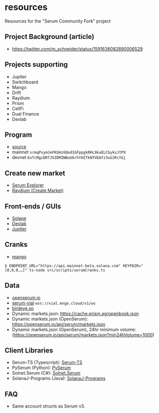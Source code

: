 # resources

Resources for the "Serum Community Fork" project

## Project Background (article)

- https://twitter.com/m_schneider/status/1591636082890006529

## Projects supporting

- Jupiter
- Switchboard
- Mango
- Drift
- Raydium
- Prism
- CellFi
- Dual Finance
- Dexlab

## Program

- [source](https://github.com/blockworks-foundation/serum-dex)
- mainnet `srmqPvymJeFKQ4zGQed1GFppgkRHL9kaELCbyksJtPX`
- devnet `EoTcMgcDRTJVZDMZWBoU6rhYHZfkNTVEAfz3uUJRcYGj`

## Create new market

- [Serum Explorer](https://serumexplorer.xyz)
- [Raydium (Create Market)](https://raydium.io/create-market/)

## Front-ends / GUIs

- [Solape](https://dex.solape.io)
- [Dexlab](https://openbook.dexlab.space)
- [Jupiter](https://jup.ag/)

## Cranks

- [mango](https://github.com/blockworks-foundation/mango-client-v3)

```
$ ENDPOINT_URL="https://api.mainnet-beta.solana.com" KEYPAIR="[0,0,0,…]" ts-node src/scripts/serumCranks.ts
```

## Data

- [openserum.io](https://openserum.io)
- [serum-vial](https://github.com/tardis-dev/serum-vial)
  `wss://vial.mngo.cloud/v1/ws`
- [birdeye.so](https://birdeye.so)
- Dynamic markets.json: https://cache.prism.ag/openbook.json
- Dynamic markets.json (OpenSerum): https://openserum.io/api/serum/markets.json
- Dynamic markets.json (OpenSerum), 24hr minimum volume: (https://openserum.io/api/serum/markets.json?min24hVolume=1000)

## Client Libraries

- Serum-TS (Typescript): [Serum-TS](https://github.com/project-serum/serum-ts)
- PySerum (Python): [PySerum](https://github.com/serum-community/pyserum)
- Solnet.Serum (C#): [Solnet.Serum](https://github.com/bmresearch/Solnet.Serum)
- SolanaJ-Programs (Java):
  [SolanaJ-Programs](https://github.com/skynetcap/solanaj-programs/tree/master/serum)

## FAQ

- Same account structs as Serum v3.
